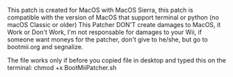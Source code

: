 This patch is created for MacOS with MacOS Sierra, this patch is compatible with the version of MacOS that support terminal or python
(no macOS Classic or older)
This Patcher DON'T create damages to MacOS, it Work or Don't Work, I'm not responsable for damages to your Wii, if someone want moneys
for the patcher, don't give to he/she, but go to bootmii.org and segnalize.

The file works only if before you copied file in desktop and typed this on the terminal:
chmod +x BootMiiPatcher.sh
